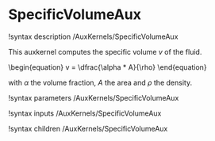 # SpecificVolumeAux

!syntax description /AuxKernels/SpecificVolumeAux

This auxkernel computes the specific volume $v$ of the fluid.

\begin{equation}
v = \dfrac{\alpha * A}{\rho}
\end{equation}

with $\alpha$ the volume fraction, $A$ the area and $\rho$ the density.

!syntax parameters /AuxKernels/SpecificVolumeAux

!syntax inputs /AuxKernels/SpecificVolumeAux

!syntax children /AuxKernels/SpecificVolumeAux
